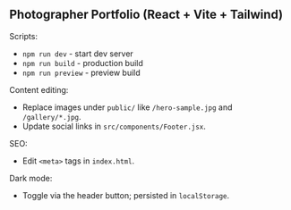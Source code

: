 ## Photographer Portfolio (React + Vite + Tailwind)

Scripts:

- `npm run dev` - start dev server
- `npm run build` - production build
- `npm run preview` - preview build

Content editing:
- Replace images under `public/` like `/hero-sample.jpg` and `/gallery/*.jpg`.
- Update social links in `src/components/Footer.jsx`.

SEO:
- Edit `<meta>` tags in `index.html`.

Dark mode:
- Toggle via the header button; persisted in `localStorage`.
